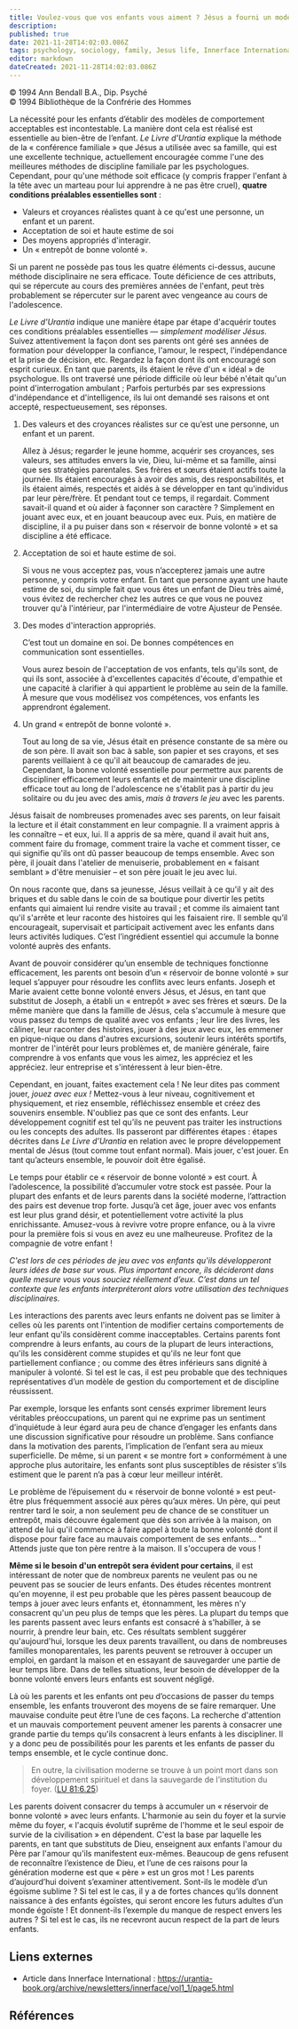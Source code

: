 ```yaml
---
title: Voulez-vous que vos enfants vous aiment ? Jésus a fourni un modèle
description: 
published: true
date: 2021-11-28T14:02:03.086Z
tags: psychology, sociology, family, Jesus life, Innerface International, article
editor: markdown
dateCreated: 2021-11-28T14:02:03.086Z
---
```


<p class="v-card v-sheet theme--light gray lighten-3 px-2">© 1994 Ann Bendall B.A., Dip. Psyché<br>© 1994 Bibliothèque de la Confrérie des Hommes</p>


La nécessité pour les enfants d’établir des modèles de comportement acceptables est incontestable. La manière dont cela est réalisé est essentielle au bien-être de l’enfant. *Le Livre d'Urantia* explique la méthode de la « conférence familiale » que Jésus a utilisée avec sa famille, qui est une excellente technique, actuellement encouragée comme l'une des meilleures méthodes de discipline familiale par les psychologues. Cependant, pour qu'une méthode soit efficace (y compris frapper l'enfant à la tête avec un marteau pour lui apprendre à ne pas être cruel), **quatre conditions préalables essentielles sont** :
* Valeurs et croyances réalistes quant à ce qu'est une personne, un enfant et un parent.
* Acceptation de soi et haute estime de soi
* Des moyens appropriés d'interagir.
* Un « entrepôt de bonne volonté ».

Si un parent ne possède pas tous les quatre éléments ci-dessus, aucune méthode disciplinaire ne sera efficace. Toute déficience de ces attributs, qui se répercute au cours des premières années de l'enfant, peut très probablement se répercuter sur le parent avec vengeance au cours de l'adolescence.

*Le Livre d'Urantia* indique une manière étape par étape d'acquérir toutes ces conditions préalables essentielles — *simplement modéliser Jésus*. Suivez attentivement la façon dont ses parents ont géré ses années de formation pour développer la confiance, l'amour, le respect, l'indépendance et la prise de décision, etc. Regardez la façon dont ils ont encouragé son esprit curieux. En tant que parents, ils étaient le rêve d'un « idéal » de psychologue. Ils ont traversé une période difficile où leur bébé n'était qu'un point d'interrogation ambulant ; Parfois perturbés par ses expressions d'indépendance et d'intelligence, ils lui ont demandé ses raisons et ont accepté, respectueusement, ses réponses.

1. Des valeurs et des croyances réalistes sur ce qu’est une personne, un enfant et un parent.

	Allez à Jésus; regarder le jeune homme, acquérir ses croyances, ses valeurs, ses attitudes envers la vie, Dieu, lui-même et sa famille, ainsi que ses stratégies parentales. Ses frères et sœurs étaient actifs toute la journée. Ils étaient encouragés à avoir des amis, des responsabilités, et ils étaient aimés, respectés et aidés à se développer en tant qu'individus par leur père/frère. Et pendant tout ce temps, il regardait. Comment savait-il quand et où aider à façonner son caractère ? Simplement en jouant avec eux, et en jouant beaucoup avec eux. Puis, en matière de discipline, il a pu puiser dans son « réservoir de bonne volonté » et sa discipline a été efficace.

2. Acceptation de soi et haute estime de soi.

	Si vous ne vous acceptez pas, vous n’accepterez jamais une autre personne, y compris votre enfant. En tant que personne ayant une haute estime de soi, du simple fait que vous êtes un enfant de Dieu très aimé, vous évitez de rechercher chez les autres ce que vous ne pouvez trouver qu'à l'intérieur, par l'intermédiaire de votre Ajusteur de Pensée.

3. Des modes d'interaction appropriés.

	C’est tout un domaine en soi. De bonnes compétences en communication sont essentielles.

	Vous aurez besoin de l'acceptation de vos enfants, tels qu'ils sont, de qui ils sont, associée à d'excellentes capacités d'écoute, d'empathie et une capacité à clarifier à qui appartient le problème au sein de la famille. À mesure que vous modélisez vos compétences, vos enfants les apprendront également.

4. Un grand « entrepôt de bonne volonté ».

	Tout au long de sa vie, Jésus était en présence constante de sa mère ou de son père. Il avait son bac à sable, son papier et ses crayons, et ses parents veillaient à ce qu'il ait beaucoup de camarades de jeu. Cependant, la bonne volonté essentielle pour permettre aux parents de discipliner efficacement leurs enfants et de maintenir une discipline efficace tout au long de l'adolescence ne s'établit pas à partir du jeu solitaire ou du jeu avec des amis, *mais à travers le jeu* avec les parents.

Jésus faisait de nombreuses promenades avec ses parents, on leur faisait la lecture et il était constamment en leur compagnie. Il a vraiment appris à les connaître – et eux, lui. Il a appris de sa mère, quand il avait huit ans, comment faire du fromage, comment traire la vache et comment tisser, ce qui signifie qu'ils ont dû passer beaucoup de temps ensemble. Avec son père, il jouait dans l'atelier de menuiserie, probablement en « faisant semblant » d'être menuisier – et son père jouait le jeu avec lui.

On nous raconte que, dans sa jeunesse, Jésus veillait à ce qu'il y ait des briques et du sable dans le coin de sa boutique pour divertir les petits enfants qui aimaient lui rendre visite au travail ; et comme ils aimaient tant qu'il s'arrête et leur raconte des histoires qui les faisaient rire. Il semble qu’il encourageait, supervisait et participait activement avec les enfants dans leurs activités ludiques. C’est l’ingrédient essentiel qui accumule la bonne volonté auprès des enfants.

Avant de pouvoir considérer qu’un ensemble de techniques fonctionne efficacement, les parents ont besoin d’un « réservoir de bonne volonté » sur lequel s’appuyer pour résoudre les conflits avec leurs enfants. Joseph et Marie avaient cette bonne volonté envers Jésus, et Jésus, en tant que substitut de Joseph, a établi un « entrepôt » avec ses frères et sœurs. De la même manière que dans la famille de Jésus, cela s'accumule à mesure que vous passez du temps de qualité avec vos enfants ; leur lire des livres, les câliner, leur raconter des histoires, jouer à des jeux avec eux, les emmener en pique-nique ou dans d'autres excursions, soutenir leurs intérêts sportifs, montrer de l'intérêt pour leurs problèmes et, de manière générale, faire comprendre à vos enfants que vous les aimez, les appréciez et les appréciez. leur entreprise et s'intéressent à leur bien-être.

Cependant, en jouant, faites exactement cela ! Ne leur dites pas comment jouer, *jouez avec eux !* Mettez-vous à leur niveau, cognitivement et physiquement, et riez ensemble, réfléchissez ensemble et créez des souvenirs ensemble. N'oubliez pas que ce sont des enfants. Leur développement cognitif est tel qu’ils ne peuvent pas traiter les instructions ou les concepts des adultes. Ils passeront par différentes étapes : étapes décrites dans *Le Livre d'Urantia* en relation avec le propre développement mental de Jésus (tout comme tout enfant normal). Mais jouer, c'est jouer. En tant qu’acteurs ensemble, le pouvoir doit être égalisé.

Le temps pour établir ce « réservoir de bonne volonté » est court. À l’adolescence, la possibilité d’accumuler votre stock est passée. Pour la plupart des enfants et de leurs parents dans la société moderne, l’attraction des pairs est devenue trop forte. Jusqu’à cet âge, jouer avec vos enfants est leur plus grand désir, et potentiellement votre activité la plus enrichissante. Amusez-vous à revivre votre propre enfance, ou à la vivre pour la première fois si vous en avez eu une malheureuse. Profitez de la compagnie de votre enfant !

*C'est lors de ces périodes de jeu avec vos enfants qu'ils développeront leurs idées de base sur vous. Plus important encore, ils décideront dans quelle mesure vous vous souciez réellement d’eux. C’est dans un tel contexte que les enfants interpréteront alors votre utilisation des techniques disciplinaires.*

Les interactions des parents avec leurs enfants ne doivent pas se limiter à celles où les parents ont l'intention de modifier certains comportements de leur enfant qu'ils considèrent comme inacceptables. Certains parents font comprendre à leurs enfants, au cours de la plupart de leurs interactions, qu'ils les considèrent comme stupides et qu'ils ne leur font que partiellement confiance ; ou comme des êtres inférieurs sans dignité à manipuler à volonté. Si tel est le cas, il est peu probable que des techniques représentatives d’un modèle de gestion du comportement et de discipline réussissent.

Par exemple, lorsque les enfants sont censés exprimer librement leurs véritables préoccupations, un parent qui ne exprime pas un sentiment d’inquiétude à leur égard aura peu de chance d’engager les enfants dans une discussion significative pour résoudre un problème. Sans confiance dans la motivation des parents, l’implication de l’enfant sera au mieux superficielle. De même, si un parent « se montre fort » conformément à une approche plus autoritaire, les enfants sont plus susceptibles de résister s’ils estiment que le parent n’a pas à cœur leur meilleur intérêt.

Le problème de l’épuisement du « réservoir de bonne volonté » est peut-être plus fréquemment associé aux pères qu’aux mères. Un père, qui peut rentrer tard le soir, a non seulement peu de chance de se constituer un entrepôt, mais découvre également que dès son arrivée à la maison, on attend de lui qu'il commence à faire appel à toute la bonne volonté dont il dispose pour faire face au mauvais comportement de ses enfants... " Attends juste que ton père rentre à la maison. Il s'occupera de vous !

**Même si le besoin d'un entrepôt sera évident pour certains**, il est intéressant de noter que de nombreux parents ne veulent pas ou ne peuvent pas se soucier de leurs enfants. Des études récentes montrent qu'en moyenne, il est peu probable que les pères passent beaucoup de temps à jouer avec leurs enfants et, étonnamment, les mères n'y consacrent qu'un peu plus de temps que les pères. La plupart du temps que les parents passent avec leurs enfants est consacré à s'habiller, à se nourrir, à prendre leur bain, etc. Ces résultats semblent suggérer qu'aujourd'hui, lorsque les deux parents travaillent, ou dans de nombreuses familles monoparentales, les parents peuvent se retrouver à occuper un emploi, en gardant la maison et en essayant de sauvegarder une partie de leur temps libre. Dans de telles situations, leur besoin de développer de la bonne volonté envers leurs enfants est souvent négligé.

Là où les parents et les enfants ont peu d’occasions de passer du temps ensemble, les enfants trouveront des moyens de se faire remarquer. Une mauvaise conduite peut être l’une de ces façons. La recherche d'attention et un mauvais comportement peuvent amener les parents à consacrer une grande partie du temps qu'ils consacrent à leurs enfants à les discipliner. Il y a donc peu de possibilités pour les parents et les enfants de passer du temps ensemble, et le cycle continue donc.

> En outre, la civilisation moderne se trouve à un point mort dans son développement spirituel et dans la sauvegarde de l’institution du foyer. ([LU 81:6.25](/fr/The_Urantia_Book/81#p6_25))

Les parents doivent consacrer du temps à accumuler un « réservoir de bonne volonté » avec leurs enfants. L'harmonie au sein du foyer et la survie même du foyer, « l'acquis évolutif suprême de l'homme et le seul espoir de survie de la civilisation » en dépendent. C'est la base par laquelle les parents, en tant que substituts de Dieu, enseignent aux enfants l'amour du Père par l'amour qu'ils manifestent eux-mêmes. Beaucoup de gens refusent de reconnaître l’existence de Dieu, et l’une de ces raisons pour la génération moderne est que « père » est un gros mot ! Les parents d’aujourd’hui doivent s’examiner attentivement. Sont-ils le modèle d’un égoïsme sublime ? Si tel est le cas, il y a de fortes chances qu’ils donnent naissance à des enfants égoïstes, qui seront encore les futurs adultes d’un monde égoïste ! Et donnent-ils l’exemple du manque de respect envers les autres ? Si tel est le cas, ils ne recevront aucun respect de la part de leurs enfants.

## Liens externes

* Article dans Innerface International : https://urantia-book.org/archive/newsletters/innerface/vol1_1/page5.html



## Références

[^1]: Clarke-Stewart A., S. Friedmall et J. Koch. « Développement de l'enfant : une approche d'actualité. »

[^2]: Lewis, R & S. « Le puzzle parental ».